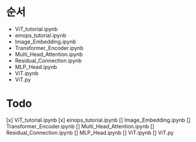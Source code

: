 # 순서

- ViT_tutorial.ipynb
- einops_tutorial.ipynb
- Image_Embedding.ipynb
- Transformer_Encoder.ipynb
- Multi_Head_Attention.ipynb
- Residual_Connection.ipynb
- MLP_Head.ipynb
- ViT.ipynb
- ViT.py


# Todo
[x] ViT_tutorial.ipynb
[x] einops_tutorial.ipynb
[] Image_Embedding.ipynb
[] Transformer_Encoder.ipynb
[] Multi_Head_Attention.ipynb
[] Residual_Connection.ipynb
[] MLP_Head.ipynb
[] ViT.ipynb
[] ViT.py







